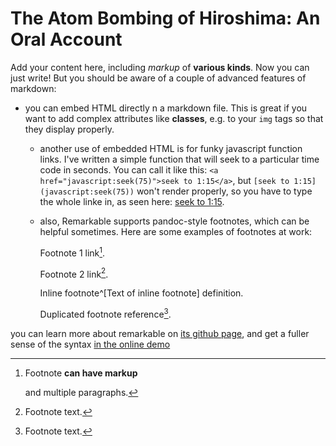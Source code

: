 # The Atom Bombing of Hiroshima: An Oral Account



<div class="sidepanel">
              <!-- This is the div where all the popcorn action will hapen -->
              <div id="popcorn-container">
              </div>
            </div>



Add your content here, including _markup_ of **various kinds**. Now you can just write! But you should be aware of a couple of advanced features of markdown:
- you can embed HTML directly n a markdown file. This is great if you want to add complex attributes like **classes**, e.g. to your `img` tags so that they display properly.
  - another use of embedded HTML is for funky javascript function links. I've written a simple function that will seek to a particular time code in seconds.  You can call it like this: `<a href="javascript:seek(75)">seek to 1:15</a>`, but `[seek to 1:15](javascript:seek(75))` won't render properly, so you have to type the whole linke in, as seen here: <a href="#" onclick="javascript:seek(75)"> seek to 1:15</a>.
  - also, Remarkable supports pandoc-style footnotes, which can be helpful sometimes. Here are some examples of footnotes at work:

    Footnote 1 link[^first].

    Footnote 2 link[^second].

    Inline footnote^[Text of inline footnote] definition.

    Duplicated footnote reference[^second].

you can learn more about remarkable on [its github page](https://github.com/jonschlinkert/remarkable), and get a fuller sense of the syntax [in the online demo](https://jonschlinkert.github.io/remarkable/demo/)


[^first]: Footnote **can have markup**

    and multiple paragraphs.

[^second]: Footnote text.
